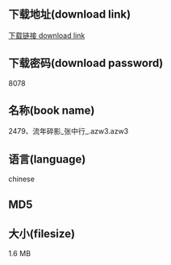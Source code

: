 ## 下载地址(download link)
[下载链接 download link](https://voluble-croquembouche-d321dc.netlify.app/?s=2479%E3%80%81%E6%B5%81%E5%B9%B4%E7%A2%8E%E5%BD%B1_%E5%BC%A0%E4%B8%AD%E8%A1%8C_.azw3)

## 下载密码(download password)
8078

## 名称(book name)
2479、流年碎影_张中行_.azw3.azw3

## 语言(language)
chinese

## MD5


## 大小(filesize)
1.6 MB
